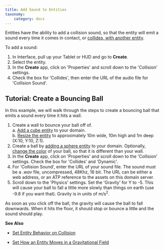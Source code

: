 ```yaml
---
title: Add Sound to Entities
taxonomy:
    category: docs
---
```


Entities have the ability to add a collision sound, so that the entity will emit a sound every time it comes in contact, or [collides, with another entity](../entity-behavior).

To add a sound:
1. In Interface, pull up your Tablet or HUD and go to **Create**. 
2. Select the entity. 
3. In the **Create** app, click on 'Properties' and scroll down to the 'Collision' settings. 
4. Check the box for 'Collides', then enter the URL of the audio file for 'Collision Sound'. 

## Tutorial: Create a Bouncing Ball
In this example, we will walk through the steps to create a bouncing ball that emits a sound every time it hits a wall.

1. Create a wall to bounce your ball off of.   
    a. [Add a cube entity](../create-entities) to your domain.  
    b. [Resize the entity](../entity-appearance#set-the-size-of-an-entity) to approximately 10m wide, 10m high and 1m deep (X:10, Y:10, Z:1).  
2. Create a ball by [adding a sphere entity](../create-entities) to your domain. Optionally, [change the color](../entity-appearance#change-the-color-of-an-entity) of your ball, so that it is different than your wall.  
3. In the **Create** app, click on 'Properties' and scroll down to the 'Collision' settings. Check the box for 'Collides' and 'Dynamic'.
4. For 'Collision Sound', enter the URL of your sound file. The sound must be a *.wav* file, uncompressed, 48Khz, 16 bit. The URL can be either a web address, or an ATP reference to the assets on this domain server.  
5. Scroll down to the 'Physics' settings. Set the 'Gravity' for Y to -5. This will cause your ball to fall a little more slowly than things on earth (use -9.8 if you want that). Gravity is in units of m/s<sup>2</sup>.

As soon as you click off the ball, the gravity will cause the ball to fall downwards. When it hits the floor, it should stop or bounce a little and the sound should play.

**See Also**

+ [Set Entity Behavior on Collision](../entity-behavior#set-entity-behavior-on-collision)

+ [Set How an Entity Moves in a Gravitational Field](../entity-physics#set-how-an-entity-moves-in-a-gravitational-field)

  